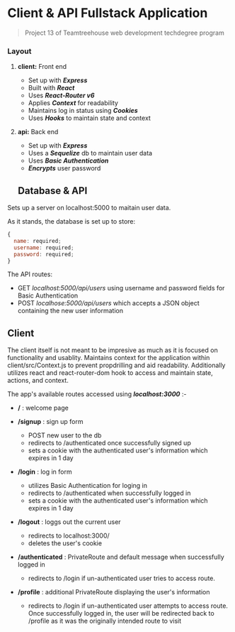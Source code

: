 # Client & API Fullstack Application

> Project 13 of Teamtreehouse web development techdegree program

### Layout

1. **client:** Front end
   - Set up with _**Express**_
   - Built with _**React**_
   - Uses _**React-Router v6**_
   - Applies _**Context**_ for readability
   - Maintains log in status using _**Cookies**_
   - Uses _**Hooks**_ to maintain state and context
1. **api:** Back end

   - Set up with _**Express**_
   - Uses a _**Sequelize**_ db to maintain user data
   - Uses _**Basic Authentication**_
   - _**Encrypts**_ user password

   ## Database & API

Sets up a server on localhost:5000 to maitain user data.

As it stands, the database is set up to store:

```javascript
{
  name: required;
  username: required;
  password: required;
}
```

The API routes:

- GET _localhost:5000/api/users_ using username and password fields for Basic Authentication
- POST _localhose:5000/api/users_ which accepts a JSON object containing the new user information

## Client

The client itself is not meant to be impresive as much as it is focused on functionality and usablity. Maintains context for the application within client/src/Context.js to prevent propdrilling and aid readability. Additionally utilizes react and react-router-dom hook to access and maintain state, actions, and context.

The app's available routes accessed using **_localhost:3000_** :-

- **/** : welcome page
- **/signup** : sign up form
  - POST new user to the db
  - redirects to /authenticated once successfully signed up
  - sets a cookie with the authenticated user's information which expires in 1 day
- **/login** : log in form
  - utilizes Basic Authentication for loging in
  - redirects to /authenticated when successfully logged in
  - sets a cookie with the authenticated user's information which expires in 1 day
- **/logout** : loggs out the current user
  - redirects to localhost:3000/
  - deletes the user's cookie
- **/authenticated** : PrivateRoute and default message when successfully logged in
  - redirects to /login if un-authenticated user tries to access route.
- **/profile** : additional PrivateRoute displaying the user's information

  - redirects to /login if un-authenticated user attempts to access route. Once successfully logged in, the user will be redirected back to /profile as it was the originally intended route to visit
